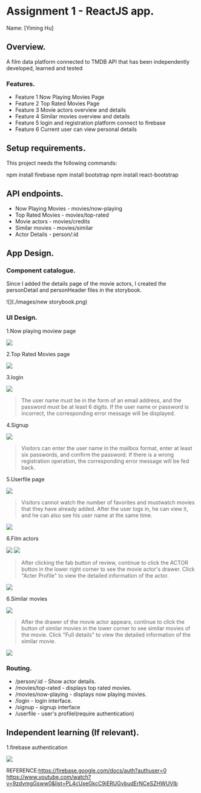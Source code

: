 # Assignment 1 - ReactJS app.

Name: [Yiming Hu]

## Overview.

A film data platform connected to TMDB API that has been independently developed, learned and tested

### Features.

+ Feature 1 Now Playing Movies Page
+ Feature 2 Top Rated Movies Page
+ Feature 3 Movie actors overview and details
+ Feature 4 Similar movies overview and details
+ Feature 5 login and registration platform connect to firebase
+ Feature 6 Current user can view personal details

## Setup requirements.

This project needs the following commands:

npm install firebase
npm install bootstrap
npm install react-bootstrap


## API endpoints.

+ Now Playing Movies - movies/now-playing
+ Top Rated Movies - movies/top-rated
+ Movie actors - movies/credits
+ Similar movies - movies/similar
+ Actor Details - person/:id

## App Design.

### Component catalogue.

Since I added the details page of the movie actors, I created the personDetail and personHeader files in the storybook.

![](./images/new storybook.png)

### UI Design.

1.Now playing moview page

![ ](./images/nowplayingview.png)

2.Top Rated Movies page

![ ](./images/topratedview.png)

3.login

![ ](./images/loginview.png)

>The user name must be in the form of an email address, and the password must be at least 6 digits. If the user name or password is incorrect, the corresponding error message will be displayed.

4.Signup

![ ](./images/signupview.png)

>Visitors can enter the user name in the mailbox format, enter at least six passwords, and confirm the password. If there is a wrong registration operation, the corresponding error message will be fed back.

5.Userfile page

![ ](./images/userfileview.png)

>Visitors cannot watch the number of favorites and mustwatch movies that they have already added. After the user logs in, he can view it, and he can also see his user name at the same time.

![ ](./images/loginuserfileview.png)

6.Film actors

![ ](./images/actorbutton.png)
![ ](./images/actorreview.png)

>After clicking the fab button of review, continue to click the ACTOR button in the lower right corner to see the movie actor's drawer. Click "Acter Profile" to view the detailed information of the actor.

![ ](./images/actordetailspage.png)

6.Similar movies

![ ](./images/similarsimview.png)

>After the drawer of the movie actor appears, continue to click the button of similar movies in the lower corner to see similar movies of the movie. Click "Full details" to view the detailed information of the similar movie.

![ ](./images/similardetailpage.png)

### Routing.

+ /person/:id - Show actor details.
+ /movies/top-rated - displays top rated movies.
+ /movies/now-playing - displays now playing movies.
+ /login - login interface.
+ /signup - signup interface
+ /userfile - user's profilel(require authentication)

## Independent learning (If relevant).

1.firebase authentication

![ ](./images/firebaseview.png)

REFERENCE:https://firebase.google.com/docs/auth?authuser=0
https://www.youtube.com/watch?v=9zdvmgGsww0&list=PL4cUxeGkcC9jERUGvbudErNCeSZHWUVlb

